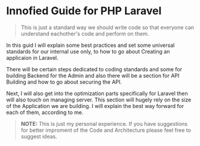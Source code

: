 # Innofied Guide for PHP Laravel

> This is just a standard way we should write code so that everyone can understand eachother's code and perform on them.

In this guid I will explain some best practices and set some universal standards for our internal use only, to how to go about Creating an applicaion in Laravel.

There will be certain steps dedicated to coding standards and some for building Backend for the Admin and also there will be a section for API Building and how to go about securing the API.

Next, I will also get into the optimization parts specifically for Laravel then will also touch on managing server. This section will hugely rely on the size of the Application we are building. I will explain the best way forward for each of them, according to me.


> **NOTE:** This is just my personal experience. If you have suggestions for better improment of the Code and Architecture please feel free to suggest ideas.
